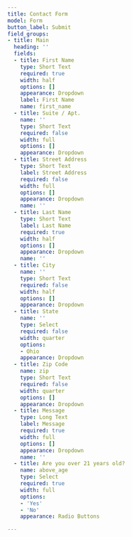 ```yaml
---
title: Contact Form
model: Form
button_label: Submit
field_groups:
- title: Main
  heading: ''
  fields:
  - title: First Name
    type: Short Text
    required: true
    width: half
    options: []
    appearance: Dropdown
    label: First Name
    name: first_name
  - title: Suite / Apt.
    name: ''
    type: Short Text
    required: false
    width: full
    options: []
    appearance: Dropdown
  - title: Street Address
    type: Short Text
    label: Street Address
    required: false
    width: full
    options: []
    appearance: Dropdown
    name: ''
  - title: Last Name
    type: Short Text
    label: Last Name
    required: true
    width: half
    options: []
    appearance: Dropdown
    name: ''
  - title: City
    name: ''
    type: Short Text
    required: false
    width: half
    options: []
    appearance: Dropdown
  - title: State
    name: ''
    type: Select
    required: false
    width: quarter
    options:
    - Ohio
    appearance: Dropdown
  - title: Zip Code
    name: zip
    type: Short Text
    required: false
    width: quarter
    options: []
    appearance: Dropdown
  - title: Message
    type: Long Text
    label: Message
    required: true
    width: full
    options: []
    appearance: Dropdown
    name: ''
  - title: Are you over 21 years old?
    name: above_age
    type: Select
    required: true
    width: full
    options:
    - 'Yes'
    - 'No'
    appearance: Radio Buttons

---
```

